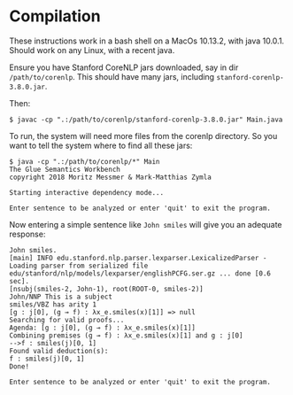 # Compilation

These instructions work in a bash shell on a MacOs 10.13.2, with java 10.0.1. Should work on any Linux, with a recent java.

Ensure you have Stanford CoreNLP jars downloaded, say in dir `/path/to/corenlp`. This should have many jars, including `stanford-corenlp-3.8.0.jar`.

Then:
```
$ javac -cp ".:/path/to/corenlp/stanford-corenlp-3.8.0.jar" Main.java
```

To run, the system will need more files from the corenlp directory. So you want to tell the system where to find all these jars: 
```
$ java -cp ".:/path/to/corenlp/*" Main
The Glue Semantics Workbench
copyright 2018 Moritz Messmer & Mark-Matthias Zymla

Starting interactive dependency mode...

Enter sentence to be analyzed or enter 'quit' to exit the program.
```

Now entering a simple sentence like `John smiles` will give you an adequate response:
```
John smiles.
[main] INFO edu.stanford.nlp.parser.lexparser.LexicalizedParser - Loading parser from serialized file edu/stanford/nlp/models/lexparser/englishPCFG.ser.gz ... done [0.6 sec].
[nsubj(smiles-2, John-1), root(ROOT-0, smiles-2)]
John/NNP This is a subject
smiles/VBZ has arity 1
[g : j[0], (g ⊸ f) : λx_e.smiles(x)[1]] => null
Searching for valid proofs...
Agenda: [g : j[0], (g ⊸ f) : λx_e.smiles(x)[1]]
Combining premises (g ⊸ f) : λx_e.smiles(x)[1] and g : j[0]
-->f : smiles(j)[0, 1]
Found valid deduction(s): 
f : smiles(j)[0, 1]
Done!

Enter sentence to be analyzed or enter 'quit' to exit the program.
```
